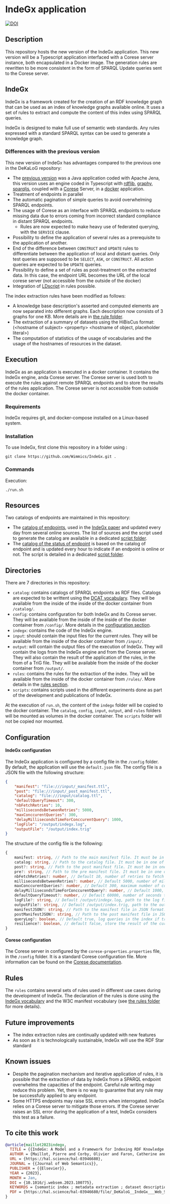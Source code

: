 # IndeGx application

[![DOI](https://zenodo.org/badge/571952703.svg)](https://zenodo.org/doi/10.5281/zenodo.10794311)

## Description

This repository hosts the new version of the IndeGx application. This new version will be a Typescript application interfaced with a Corese server instance, both encapsulated in a Docker image. The generation rules are rewritten to be more consistent in the form of SPARQL Update queries sent to the Corese server.

## IndeGx

IndeGx is a framework created for the creation of an RDF knowledge graph that can be used as an index of knowledge graphs available online. It uses a set of rules to extract and compute the content of this index using SPARQL queries.

IndeGx is designed to make full use of semantic web standards. Any rules expressed with a standard SPARQL syntax can be used to generate a knowledge graph.

### Differences with the previous version

This new version of IndeGx has advantages compared to the previous one in the DeKaLoG repository:

- The [previous version](https://github.com/Wimmics/dekalog) was a Java application coded with Apache Jena, this version uses an engine coded in Typescript with [rdflib](https://github.com/linkeddata/rdflib.js), [graphy](https://github.com/blake-regalia/graphy.js#readme), [sparqljs](https://github.com/RubenVerborgh/SPARQL.js#readme), coupled with a [Corese](https://corese.inria.fr/) Server, in a [docker](https://www.docker.com/get-started/) application.
- Treatment of endpoints in parallel
- The automatic pagination of simple queries to avoid overwhelming SPARQL endpoints.
- The usage of Corese as an interface with SPARQL endpoints to reduce missing data due to errors coming from incorrect standard compliance in distant SPARQL endpoints.
  - Rules are now expected to make heavy use of federated querying, with the `SERVICE` clause.
- Possibility to define the application of several rules as a prerequisite to the application of another.
- End of the difference between `CONSTRUCT` and `UPDATE` rules to differentiate between the application of local and distant queries. Only test queries are supposed to be `SELECT`, `ASK`, or `CONSTRUCT`. All action queries are expected to be `UPDATE` queries.
- Possibility to define a set of rules as post-treatment on the extracted data. In this case, the endpoint URL becomes the URL of the local corese server (not accessible from the outside of the docker)
- Integration of [LDscript](http://ns.inria.fr/sparql-extension/) in rules possible.

The index extraction rules have been modified as follows:

- A knowledge base description's asserted and computed elements are now separated into different graphs. Each description now consists of 3 graphs for one KB. More details are in [the rule folder](./rules/README.md).
- The extraction of a summary of datasets using the HiBisCus format: (\<hostname of subject\> \<property\> \<hostname of object, placeholder literal\>)
- The computation of statistics of the usage of vocabularies and the usage of the hostnames of resources in the dataset.

## Execution

IndeGx as an application is executed in a docker container. It contains the IndeGx engine, anda Corese server. The Corese server is used both to execute the rules against remote SPARQL endpoints and to store the results of the rules application. The Corese server is not accessible from outside the docker container.

### Requirements

IndeGx requires git, and docker-compose installed on a Linux-based system.

### Installation

To use IndeGx, first clone this repository in a folder using :
```
git clone https://github.com/Wimmics/IndeGx.git .
```

### Commands

Execution:
```
./run.sh
```

## Resources

Two catalogs of endpoints are maintained in this repository:
- The [catalog of endpoints](https://github.com/Wimmics/IndeGx/blob/catalog_auto_refresh/catalogs/catalog.auto_refresh.ttl), used in the [IndeGx paper](https://hal.science/hal-03946680) and updated every day from several online sources. The list of sources and the script used to generate the catalog are available in a dedicated [script folder](https://github.com/Wimmics/IndeGx/blob/catalog_auto_refresh/scripts/auto_catalog_refresh/README.md).
- The [catalog of the status of endpoint](https://github.com/Wimmics/IndeGx/blob/endpoint_status/catalogs/catalog.latest-status.ttl) is based on the catalog of endpoint and is updated every hour to indicate if an endpoint is online or not. The script is detailed in a dedicated [script folder](https://github.com/Wimmics/IndeGx/tree/endpoint_status/scripts/endpoint_status).

## Directories

There are 7 directories in this repository:
- `catalog`: contains catalogs of SPARQL endpoints as RDF files. Catalogs are expected to be writtent using the [DCAT vocabulary](https://www.w3.org/TR/vocab-dcat-2/). They will be available from the inside of the inside of the docker container from `/catalog/`.
- `config`: contains configuration for both IndeGx and its Corese server. They will be available from the inside of the inside of the docker container from `/config/`. More details in the [configuration section](#configuration).
- `indegx`: contains the code of the IndeGx engine.
- `input`: should contain the input files for the current rules. They will be available from the inside of the docker container from `/input/`.
- `output`: will contain the output files of the execution of IndeGx. They will contain the logs from the IndeGx engine and from the Corese server. They will also contain the result of the application of the rules, in the from of a TriG file. They will be available from the inside of the docker container from `/output/`.
- `rules`: contains the rules for the extraction of the index. They will be available from the inside of the docker container from `/rules/`. More details in the [rules section](#rules).
- `scripts`: contains scripts used in the different experiments done as part of the development and publications of IndeGx.

At the execution of `run.sh`, the content of the `indegx` folder will be copied to the docker container. The `catalog`, `config`, `input`, `output`, and `rules` folders will be mounted as volumes in the docker container. The `scripts` folder will not be copied nor mounted.

## Configuration

#### IndeGx configuration

The IndeGx application is configured by a config file in the `/config` folder. By default, the application will use the `default.json` file. The config file is a JSON file with the following structure:

```json
{
    "manifest": "file:///input/_manifest.ttl",
    "post": "file:///input/_post_manifest.ttl",
    "catalog": "file:///input/catalog.ttl",
    "defaultQueryTimeout": 300,
    "nbFetchRetries": 10,
    "millisecondsBetweenRetries": 5000,
    "maxConccurentQueries": 300,
    "delayMillisecondsTimeForConccurentQuery": 1000,
    "logFile": "/output/indegx.log",
    "outputFile": "/output/index.trig"
}
```

The structure of the config file is the following:
```typescript
{
    manifest: string, // Path to the main manifest file. It must be in one of the mounted volumes. It must be a valid RDF file. It is recomanded to store it in either the input or the rules folder.
    catalog: string, // Path to the catalog file. It must be in one of the mounted volumes. It must be a valid RDF file. It is recomanded to store it in the input
    post?: string, // Path to the post manifest file. It must be in one of the mounted volumes. It must be a valid RDF file. It is recomanded to store it in either the input or the rules folder.
    pre?: string, // Path to the pre manifest file. It must be in one of the mounted volumes. It must be a valid RDF file. It is recomanded to store it in either the input or the rules folder.
    nbFetchRetries?: number, // Default 10, number of retries to fetch a remote file if it fails.
    millisecondsBetweenRetries?: number, // Default 5000, number of milliseconds to wait between two retries.
    maxConccurentQueries?: number, // Default 300, maximum number of concurrent queries to execute against a SPARQL endpoint.
    delayMillisecondsTimeForConccurentQuery?: number, // Default 1000, number of milliseconds to wait between two queries against a SPARQL endpoint.
    defaultQueryTimeout?: number, // Default 60000, number of seconds to wait for a query to execute before considering it as a failure.
    logFile?: string, // Default /output/indegx.log, path to the log file. It must be in one of the mounted volumes.
    outputFile?: string, // Default /output/index.trig, path to the output file. It must be in one of the mounted volumes.
    manifestJSON?: string, // Path to the manifest file in JSON format. It must be in one of the mounted volumes. Will not be generated if not provided.
    postManifestJSON?: string, // Path to the post manifest file in JSON format. It must be in one of the mounted volumes. Will not be generated if not provided.
    queryLog?: boolean, // Default true, log queries in the index if true. 
    resilience?: boolean, // default false, store the result of the current state at the end of the pre step and main step of the index in a temporary file if true. Incompatible with disabling query logging.
}
```

#### Corese configuration

The Corese server in configured by the `corese-properties.properties` file, in the `/config` folder. It is a standard Corese configuration file. More information can be found on the [Corese documentation](https://github.com/Wimmics/corese/blob/master/docs/getting%20started/Getting%20Started%20With%20Corese-server.md).


## Rules

The `rules` contains several sets of rules used in different use cases during the development of IndeGx. The declaration of the rules is done using the [IndeGx vocabulary](./indegx_vocabulary.md) and the W3C manifest vocabulary (see [the rules folder](./rules/README.md) for more details).

## Future improvements

- The index extraction rules are continually updated with new features
- As soon as it is technologically sustainable, IndeGx will use the RDF Star standard

## Known issues

- Despite the pagination mechanism and iterative application of rules, it is possible that the extraction of data by IndeGx from a SPARQL endpoint overwhelms the capacities of the endpoint. Careful rule writing may reduce this problem. Yet, there is no way to guarantee that any rule may be successfully applied to any endpoint.
- Some HTTPS endpoints may raise SSL errors when interrogated. IndeGx relies on a Corese server to mitigate those errors. If the Corese server raises an SSL error during the application of a test, IndeGx considers this test as a failure.

## To cite this work

```bibtex
@article{maillot2023indegx,
  TITLE = {{IndeGx: A Model and a Framework for Indexing RDF Knowledge Graphs with SPARQL-based Test Suits}},
  AUTHOR = {Maillot, Pierre and Corby, Olivier and Faron, Catherine and Gandon, Fabien and Michel, Franck},
  URL = {https://hal.science/hal-03946680},
  JOURNAL = {{Journal of Web Semantics}},
  PUBLISHER = {{Elsevier}},
  YEAR = {2023},
  MONTH = Jan,
  DOI = {10.1016/j.websem.2023.100775},
  KEYWORDS = {semantic index ; metadata extraction ; dataset description ; endpoint description ; knowledge graph},
  PDF = {https://hal.science/hal-03946680/file/_DeKaloG__IndeGx___Web_Semantics_2022-1.pdf}
}
```
